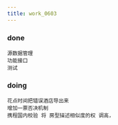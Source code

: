 ```yaml
---
title: work_0603
---
```


### done
    
    源数据管理
    功能接口
    测试

### doing
    
    花点时间把错误酒店导出来
    增加一票否决机制
    携程国内校验 将 房型描述相似度的权 调高，
    
   
